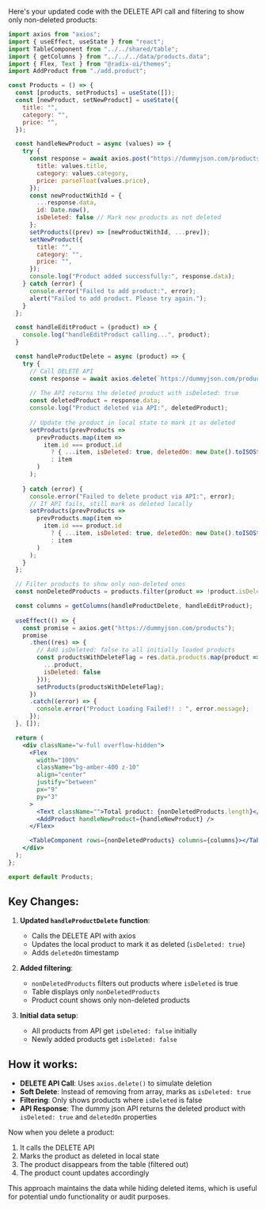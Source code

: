 Here's your updated code with the DELETE API call and filtering to show only non-deleted products:

```jsx
import axios from "axios";
import { useEffect, useState } from "react";
import TableComponent from "../../shared/table";
import { getColumns } from "../../../data/products.data";
import { Flex, Text } from "@radix-ui/themes";
import AddProduct from "./add.product";

const Products = () => {
  const [products, setProducts] = useState([]);
  const [newProduct, setNewProduct] = useState({
    title: "",
    category: "",
    price: "",
  });

  const handleNewProduct = async (values) => {
    try {
      const response = await axios.post("https://dummyjson.com/products/add", {
        title: values.title,
        category: values.category,
        price: parseFloat(values.price),
      });
      const newProductWithId = {
        ...response.data,
        id: Date.now(),
        isDeleted: false // Mark new products as not deleted
      };
      setProducts((prev) => [newProductWithId, ...prev]);
      setNewProduct({
        title: "",
        category: "",
        price: "",
      });
      console.log("Product added successfully:", response.data);
    } catch (error) {
      console.error("Failed to add product:", error);
      alert("Failed to add product. Please try again.");
    }
  };

  const handleEditProduct = (product) => {
    console.log("handleEditProduct calling...", product);
  }

  const handleProductDelete = async (product) => {
    try {
      // Call DELETE API
      const response = await axios.delete(`https://dummyjson.com/products/${product.id}`);
      
      // The API returns the deleted product with isDeleted: true
      const deletedProduct = response.data;
      console.log("Product deleted via API:", deletedProduct);
      
      // Update the product in local state to mark it as deleted
      setProducts(prevProducts =>
        prevProducts.map(item =>
          item.id === product.id 
            ? { ...item, isDeleted: true, deletedOn: new Date().toISOString() }
            : item
        )
      );
      
    } catch (error) {
      console.error("Failed to delete product via API:", error);
      // If API fails, still mark as deleted locally
      setProducts(prevProducts =>
        prevProducts.map(item =>
          item.id === product.id 
            ? { ...item, isDeleted: true, deletedOn: new Date().toISOString() }
            : item
        )
      );
    }
  };

  // Filter products to show only non-deleted ones
  const nonDeletedProducts = products.filter(product => !product.isDeleted);

  const columns = getColumns(handleProductDelete, handleEditProduct);
  
  useEffect(() => {
    const promise = axios.get("https://dummyjson.com/products");
    promise
      .then((res) => {
        // Add isDeleted: false to all initially loaded products
        const productsWithDeleteFlag = res.data.products.map(product => ({
          ...product,
          isDeleted: false
        }));
        setProducts(productsWithDeleteFlag);
      })
      .catch((error) => {
        console.error("Product Loading Failed!! : ", error.message);
      });
  }, []);

  return (
    <div className="w-full overflow-hidden">
      <Flex
        width="100%"
        className="bg-amber-400 z-10"
        align="center"
        justify="between"
        px="9"
        py="3"
      >
        <Text className="">Total product: {nonDeletedProducts.length}</Text>
        <AddProduct handleNewProduct={handleNewProduct} />
      </Flex>

      <TableComponent rows={nonDeletedProducts} columns={columns}></TableComponent>
    </div>
  );
};

export default Products;
```

## Key Changes:

1. **Updated `handleProductDelete` function**:
   - Calls the DELETE API with axios
   - Updates the local product to mark it as deleted (`isDeleted: true`)
   - Adds `deletedOn` timestamp

2. **Added filtering**:
   - `nonDeletedProducts` filters out products where `isDeleted` is true
   - Table displays only `nonDeletedProducts`
   - Product count shows only non-deleted products

3. **Initial data setup**:
   - All products from API get `isDeleted: false` initially
   - Newly added products get `isDeleted: false`

## How it works:

- **DELETE API Call**: Uses `axios.delete()` to simulate deletion
- **Soft Delete**: Instead of removing from array, marks as `isDeleted: true`
- **Filtering**: Only shows products where `isDeleted` is false
- **API Response**: The dummy json API returns the deleted product with `isDeleted: true` and `deletedOn` properties

Now when you delete a product:
1. It calls the DELETE API
2. Marks the product as deleted in local state
3. The product disappears from the table (filtered out)
4. The product count updates accordingly

This approach maintains the data while hiding deleted items, which is useful for potential undo functionality or audit purposes.